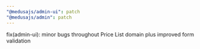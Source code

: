 ```yaml
---
"@medusajs/admin-ui": patch
"@medusajs/admin": patch
---
```


fix(admin-ui): minor bugs throughout Price List domain plus improved form validation
